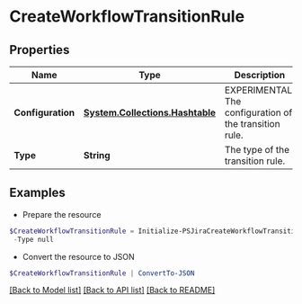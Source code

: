 # CreateWorkflowTransitionRule
## Properties

Name | Type | Description | Notes
------------ | ------------- | ------------- | -------------
**Configuration** | [**System.Collections.Hashtable**](AnyType.md) | EXPERIMENTAL. The configuration of the transition rule. | [optional] 
**Type** | **String** | The type of the transition rule. | 

## Examples

- Prepare the resource
```powershell
$CreateWorkflowTransitionRule = Initialize-PSJiraCreateWorkflowTransitionRule  -Configuration null `
 -Type null
```

- Convert the resource to JSON
```powershell
$CreateWorkflowTransitionRule | ConvertTo-JSON
```

[[Back to Model list]](../README.md#documentation-for-models) [[Back to API list]](../README.md#documentation-for-api-endpoints) [[Back to README]](../README.md)

